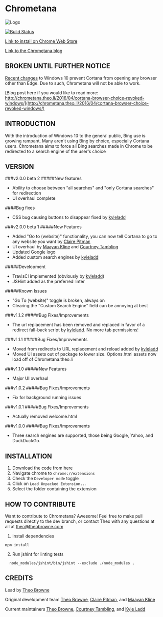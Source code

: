 Chrometana
==============
![Logo](Chrometana/images/logo-128.png)

[![Build Status](https://travis-ci.org/TheoBr/Chrometana.svg?branch=master)](https://travis-ci.org/TheoBr/Chrometana)

[Link to install on Chrome Web Store](https://chrome.google.com/webstore/detail/kaicbfmipfpfpjmlbpejaoaflfdnabnc)

[Link to the Chrometana blog](http://Chrometana.Theo.li)

BROKEN UNTIL FURTHER NOTICE
------------
[Recent changes](https://blogs.windows.com/windowsexperience/2016/04/28/delivering-personalized-search-experiences-in-windows-10-through-cortana/) to Windows 10 prevent Cortana from opening any browser other than Edge. Due to such, Chrometana will not be able to work.

[Blog post here if you would like to read more: http://chrometana.theo.li/2016/04/cortana-browser-choice-revoked-windows/](http://chrometana.theo.li/2016/04/cortana-browser-choice-revoked-windows/)

INTRODUCTION
------------
With the introduction of Windows 10 to the general public, Bing use is growing rampant. Many aren't using Bing by choice, especially Cortana users. Chrometana aims to force all Bing searches made in Chrome to be redirected to a search engine of the user's choice

VERSION
------------
###v2.0.0 beta 2
#####New features
 - Ability to choose between "all searches" and "only Cortana searches" for redirection
 - UI overhaul complete

####Bug fixes
 - CSS bug causing buttons to disappear fixed by [kyleladd](https://github.com/kyleladd)

###v2.0.0 beta 1
#####New Features
 - Added "Go to (website)" functionality, you can now tell Cortana to go to any website you want by [Claire Pitman](https://github.com/ClairePitman)
 - UI overhaul by [Maayan Kline](https://github.com/mok8) and [Courtney Tambling](http://courtneytambling.com/)
 - Updated Google logo
 - Added custom search engines by [kyleladd](https://github.com/kyleladd)

#####Development
 - TravisCI implemented (obviously by [kyleladd](https://github.com/kyleladd))
 - JSHint added as the preferred linter

#####Known Issues
 - "Go To (website)" toggle is broken, always on
 - Clearing the "Custom Search Engine" field can be annoying at best

###v1.1.2
#####Bug Fixes/Improvements
 - The url replacement has been removed and replaced in favor of a redirect fall-back script by [kyleladd](https://github.com/kyleladd). No more tab permissions!

###v1.1.1
#####Bug Fixes/Improvements
 - Moved from redirects to URL replacement and reload added by [kyleladd](https://github.com/kyleladd)
 - Moved UI assets out of package to lower size. Options.html assets now load off of Chrometana.theo.li

###v1.1.0
#####New Features
 - Major UI overhaul

###v1.0.2
#####Bug Fixes/Improvements
 - Fix for background running issues

###v1.0.1
#####Bug Fixes/Improvements
 - Actually removed welcome.html

###v1.0.0
#####Bug Fixes/Improvements
 - Three search engines are supported, those being Google, Yahoo, and DuckDuckGo.

INSTALLATION
------------
  1. Download the code from here
  2. Navigate chrome to `chrome://extensions`
  3. Check the `Developer mode` toggle
  4. Click on `Load Unpacked Extension...`
  5. Select the folder containing the extension

HOW TO CONTRIBUTE
------------
Want to contribute to Chrometana? Awesome! Feel free to make pull requests directly to the dev branch, or contact Theo with any questions at all at <theo@theobrowne.com>

  1. Install dependencies
  ```
  npm install
  ```
  2.  Run jshint for linting tests
  ```
    node_modules/jshint/bin/jshint --exclude ./node_modules .
  ```

CREDITS
------------
Lead by [Theo Browne](http://www.theo.li)

Original development team [Theo Browne](http://www.theo.li), [Claire Pitman](https://github.com/ClairePitman), and [Maayan Kline](https://github.com/mok8)

Current maintainers [Theo Browne](http://www.theo.li), [Courtney Tambling](http://courtneytambling.com/), and [Kyle Ladd](https://github.com/kyleladd)
